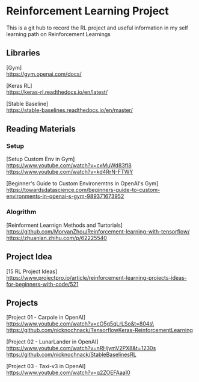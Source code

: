 # Reinforcement Learning Project
This is a git hub to record the RL project and useful information in my self learning path on Reinforcement Learnings

## Libraries
  [Gym]\
  https://gym.openai.com/docs/

  [Keras RL]\
  https://keras-rl.readthedocs.io/en/latest/

  [Stable Baseline]\
  https://stable-baselines.readthedocs.io/en/master/

## Reading Materials
### Setup
  [Setup Custom Env in Gym]\
  https://www.youtube.com/watch?v=cxMuWd83fI8 \
  https://www.youtube.com/watch?v=kd4RrN-FTWY

  [Beginner's Guide to Custom Environemtns in OpenAI's Gym]\
  https://towardsdatascience.com/beginners-guide-to-custom-environments-in-openai-s-gym-989371673952

### Alogrithm 
  [Reinforment Learnign Methods and Turtorials]\
  https://github.com/MorvanZhou/Reinforcement-learning-with-tensorflow/
  https://zhuanlan.zhihu.com/p/62225540


## Project Idea
  [15 RL Project Ideas]\
  https://www.projectpro.io/article/reinforcement-learning-projects-ideas-for-beginners-with-code/521 

## Projects
  [Project 01 - Carpole in OpenAI]\
  https://www.youtube.com/watch?v=cO5g5qLrLSo&t=804s\
  https://github.com/nicknochnack/TensorflowKeras-ReinforcementLearning

  [Project 02 - LunarLander in OpenAI]\
  https://www.youtube.com/watch?v=nRHjymV2PX8&t=1230s \
  https://github.com/nicknochnack/StableBaselinesRL

  [Project 03 - Taxi-v3 in OpenAI]\
  https://www.youtube.com/watch?v=q2ZOEFAaaI0
